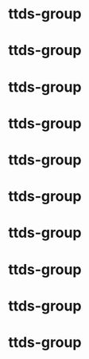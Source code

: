 # ttds-group
# ttds-group
# ttds-group
# ttds-group
# ttds-group
# ttds-group
# ttds-group
# ttds-group
# ttds-group
# ttds-group
